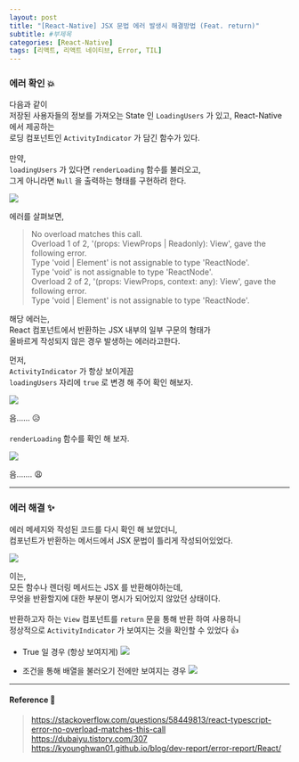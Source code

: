 ```yaml
---
layout: post
title: "[React-Native] JSX 문법 에러 발생시 해결방법 (Feat. return)"
subtitle: #부제목
categories: [React-Native]
tags: [리액트, 리액트 네이티브, Error, TIL]
---
```


### 에러 확인 💥

다음과 같이<br>
저장된 사용자들의 정보를 가져오는 State 인 `LoadingUsers` 가 있고,
React-Native 에서 제공하는<br>
로딩 컴포넌트인 `ActivityIndicator` 가 담긴 함수가 있다.
<br>
<Br>
만약,<br>
`loadingUsers` 가 있다면 `renderLoading` 함수를 불러오고,<br>
그게 아니라면 `Null` 을 출력하는 형태를 구현하려 한다.

![](https://img1.daumcdn.net/thumb/R1280x0/?scode=mtistory2&fname=https%3A%2F%2Fblog.kakaocdn.net%2Fdn%2Fu87S0%2FbtslClbJ9nH%2Fcvf0IVYIiLPsNAGxOkdqn1%2Fimg.png)

에러를 살펴보면,<br>

> No overload matches this call.<br>
> Overload 1 of 2, '(props: ViewProps | Readonly<ViewProps>): View', gave the following error.<br>
> Type 'void | Element' is not assignable to type 'ReactNode'.<br>
> Type 'void' is not assignable to type 'ReactNode'.<br>
> Overload 2 of 2, '(props: ViewProps, context: any): View', gave the following error.<br>
> Type 'void | Element' is not assignable to type 'ReactNode'.<br>

해당 에러는,<br>
React 컴포넌트에서 반환하는 JSX 내부의 일부 구문의 형태가<br>
올바르게 작성되지 않은 경우 발생하는 에러라고한다.

먼저,<br>
`ActivityIndicator` 가 항상 보이게끔<br>
`loadingUsers` 자리에 `true` 로 변경 해 주어 확인 해보자.

![](https://img1.daumcdn.net/thumb/R1280x0/?scode=mtistory2&fname=https%3A%2F%2Fblog.kakaocdn.net%2Fdn%2Fbj6qHB%2FbtslGBLjhny%2FZyP4L1NdOPjANPYYGJXYwk%2Fimg.png)

음...... 😥<br>
<br>
`renderLoading` 함수를 확인 해 보자.

![](https://img1.daumcdn.net/thumb/R1280x0/?scode=mtistory2&fname=https%3A%2F%2Fblog.kakaocdn.net%2Fdn%2FbSiH9F%2FbtslCIdtxLN%2F1AG4HV3kcxA3PWF80ra6rk%2Fimg.png)

음....... 😩

---

### 에러 해결 ✨

에러 메세지와 작성된 코드를 다시 확인 해 보았더니,<br>
컴포넌트가 반환하는 메서드에서 JSX 문법이 틀리게 작성되어있었다.

![](https://img1.daumcdn.net/thumb/R1280x0/?scode=mtistory2&fname=https%3A%2F%2Fblog.kakaocdn.net%2Fdn%2FdgcgMk%2FbtslDEPpw38%2FGGtjR0YsnK8rPg5n89NCW0%2Fimg.png)

이는,<br>
모든 함수나 렌더링 메서드는 JSX 를 반환해야하는데,<br>
무엇을 반환할지에 대한 부분이 명시가 되어있지 않았던 상태이다.<bR>
<br>
반환하고자 하는 `View` 컴포넌트를 `return` 문을 통해 반환 하여 사용하니<br>
정상적으로 `ActivityIndicator` 가 보여지는 것을 확인할 수 있었다 👍

- True 일 경우 (항상 보여지게)
  ![](https://blog.kakaocdn.net/dn/xzuHE/btslCa2Azj9/pLS1kIF2vNMZ5S30Q0wVVK/img.gif)

- 조건을 통해 배열을 불러오기 전에만 보여지는 경우
  ![](https://blog.kakaocdn.net/dn/GXxwH/btslCILk7sd/bqkRDIMQQFZU33wNxNf3P1/img.gif)

---

#### Reference 🌊

> <https://stackoverflow.com/questions/58449813/react-typescript-error-no-overload-matches-this-call><br><https://dubaiyu.tistory.com/307><br><https://kyounghwan01.github.io/blog/dev-report/error-report/React/>
